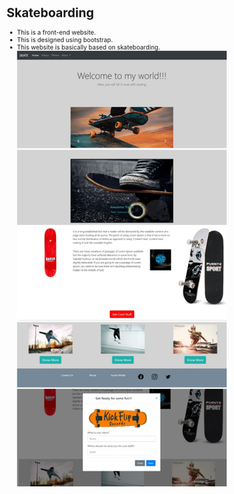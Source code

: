# Skateboarding
- This is a front-end website.
- This is designed using bootstrap.
- This website is basically based on skateboarding.
![Test Image 1](image/img-1.jpg)
![Test Image 1](image/img-2.jpg)
![Test Image 1](image/img-3.jpg)
![Test Image 1](image/img-4.jpg)
![Test Image 1](image/img-5.jpg)
